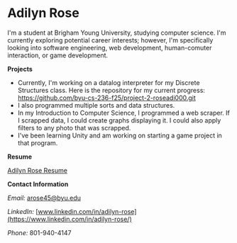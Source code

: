 # Adilyn Rose

I'm a student at Brigham Young University, studying computer science. I'm currently exploring potential career interests; however, I'm specifically looking into software engineering, web development, human-comuter interaction, or game development.




**Projects** 

 - Currently, I'm working on a datalog interpreter for my Discrete Structures class. Here is the repository for my current progress: https://github.com/byu-cs-236-f25/project-2-roseadi000.git
 - I also programmed multiple sorts and data structures.
 - In my Introduction to Computer Science, I programmed a web scraper. If I scrapped data, I could create graphs displaying it. I could also apply filters to any photo that was scrapped.
 - I've been learning Unity and am working on starting a game project in that program.



**Resume** 

[Adilyn Rose Resume](Resume.pdf)



**Contact Information**

*Email:* arose45@byu.edu

*LinkedIn:* [www.linkedin.com/in/adilyn-rose](https://www.linkedin.com/in/adilyn-rose/)

*Phone:* 801-940-4147
